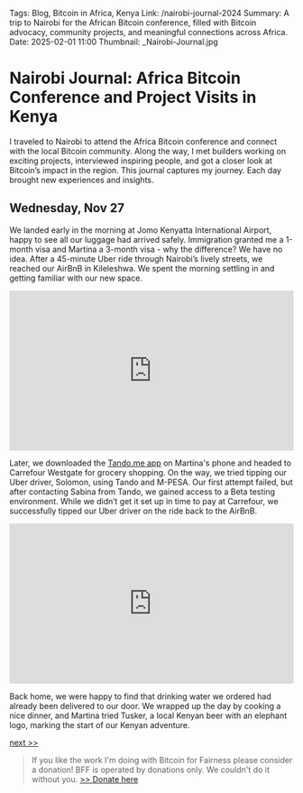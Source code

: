 Tags: Blog, Bitcoin in Africa, Kenya
Link: /nairobi-journal-2024
Summary: A trip to Nairobi for the African Bitcoin conference, filled with Bitcoin advocacy, community projects, and meaningful connections across Africa.
Date: 2025-02-01 11:00
Thumbnail: _Nairobi-Journal.jpg

# Nairobi Journal: Africa Bitcoin Conference and Project Visits in Kenya

I traveled to Nairobi to attend the Africa Bitcoin conference and connect with the local Bitcoin community. Along the way, I met builders working on exciting projects, interviewed inspiring people, and got a closer look at Bitcoin’s impact in the region. This journal captures my journey. Each day brought new experiences and insights.

## Wednesday, Nov 27

We landed early in the morning at Jomo Kenyatta International Airport, happy to see all our luggage had arrived safely. Immigration granted me a 1-month visa and Martina a 3-month visa - why the difference? We have no idea. After a 45-minute Uber ride through Nairobi’s lively streets, we reached our AirBnB in Kileleshwa. We spent the morning settling in and getting familiar with our new space.

<div style="padding:56.25% 0 0 0;position:relative;"><iframe src="https://player.vimeo.com/video/1034628921?badge=0&amp;autopause=0&amp;player_id=0&amp;app_id=58479" frameborder="0" allow="autoplay; fullscreen; picture-in-picture; clipboard-write; encrypted-media" style="position:absolute;top:0;left:0;width:100%;height:100%;" title="241127-traffic"></iframe></div><script src="https://player.vimeo.com/api/player.js"></script>

Later, we downloaded the [Tando.me app](https://tando.me/) on Martina's phone and headed to Carrefour Westgate for grocery shopping. On the way, we tried tipping our Uber driver, Solomon, using Tando and M-PESA. Our first attempt failed, but after contacting Sabina from Tando, we gained access to a Beta testing environment. While we didn’t get it set up in time to pay at Carrefour, we successfully tipped our Uber driver on the ride back to the AirBnB.

<div style="padding:56.25% 0 0 0;position:relative;"><iframe src="https://player.vimeo.com/video/1034125222?badge=0&amp;autopause=0&amp;player_id=0&amp;app_id=58479" frameborder="0" allow="autoplay; fullscreen; picture-in-picture; clipboard-write; encrypted-media" style="position:absolute;top:0;left:0;width:100%;height:100%;" title="2024-11-27 16-15-21  Taxi Tando MPesa 2"></iframe></div><script src="https://player.vimeo.com/api/player.js"></script>

Back home, we were happy to find that drinking water we ordered had already been delivered to our door. We wrapped up the day by cooking a nice dinner, and Martina tried Tusker, a local Kenyan beer with an elephant logo, marking the start of our Kenyan adventure.

[next >>](/nairobi-journal-241128)

> If you like the work I'm doing with Bitcoin for Fairness please consider a donation! BFF is operated by donations only. We couldn't do it without you. [>> Donate here](https://bffbtc.org/donate/)